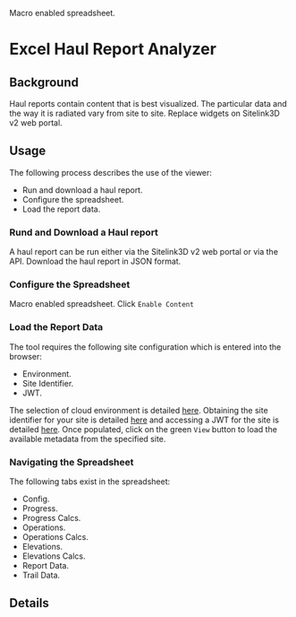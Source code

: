 
Macro enabled spreadsheet.

# Excel Haul Report Analyzer

## Background
Haul reports contain content that is best visualized. The particular data and the way it is radiated vary from site to site. Replace widgets on Sitelink3D v2 web portal.

## Usage
The following process describes the use of the viewer:

- Run and download a haul report.
- Configure the spreadsheet.
- Load the report data.

### Rund and Download a Haul report
A haul report can be run either via the Sitelink3D v2 web portal or via the API. Download the haul report in JSON format. 

### Configure the Spreadsheet
Macro enabled spreadsheet. Click ```Enable Content```


### Load the Report Data
The tool requires the following site configuration which is entered into the browser:

- Environment.
- Site Identifier.
- JWT.

The selection of cloud environment is detailed [here](https://github.com/Sitelink3D-v2-Developer/sitelink3dv2-examples#select-a-cloud-environment). Obtaining the site identifier for your site is detailed [here](https://github.com/Sitelink3D-v2-Developer/sitelink3dv2-examples#site-identifier) and accessing a JWT for the site is detailed [here](https://github.com/Sitelink3D-v2-Developer/sitelink3dv2-examples#jwt). Once populated, click on the green ```View``` button to load the available metadata from the specified site.

### Navigating the Spreadsheet
The following tabs exist in the spreadsheet:

- Config.
- Progress.
- Progress Calcs.
- Operations.
- Operations Calcs.
- Elevations.
- Elevations Calcs.
- Report Data.
- Trail Data.

## Details

